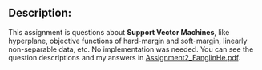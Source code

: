 ## Description:
This assignment is questions about **Support Vector Machines**, like hyperplane, objective functions of hard-margin and soft-margin, linearly non-separable data, etc.  No implementation was needed.  You can see the question descriptions and my answers in [Assignment2_FanglinHe.pdf](Assignment2_FanglinHe.pdf).